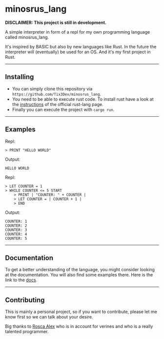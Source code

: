 # minosrus_lang

**DISCLAIMER: This project is still in development.**

A simple interpreter in form of a repl for my own programming language called minosrus_lang. 

It's inspired by BASIC but also by new languages like Rust. In the future the interpreter will (eventually) be used for an OS. And it's my first project in Rust.

----

## Installing

- You can simply clone this repository via ```https://github.com/Tix3Dev/minosrus_lang```.
- You need to be able to execute rust code. To install rust have a look at the [instructions](https://www.rust-lang.org/tools/install) of the official rust-lang page.
- Finally you can execute the project with ```cargo run```.

----

## Examples

Repl:
```
> PRINT "HELLO WORLD"
```
Output:
```
HELLO WORLD
```

Repl:
```
> LET COUNTER = 1
> WHILE COUNTER <= 5 START
	> PRINT | "COUNTER: " + COUNTER |
	> LET COUNTER = | COUNTER + 1 |
	> END
``` 
Output:
```
COUNTER: 1
COUNTER: 2
COUNTER: 3
COUNTER: 4
COUNTER: 5
```

----

## Documentation

To get a better understanding of the language, you might consider looking at the documentation. You will also find some examples there. Here is the link to the [docs](https://github.com/Tix3Dev/minosrus_lang/tree/master/docs).

----

## Contributing

This is mainly a personal project, so if you want to contribute, please let me know first so we can talk about your desire.

Big thanks to [Rosca Alex](https://github.com/roscale) who is in account for verines and who is a really talented programmer.
